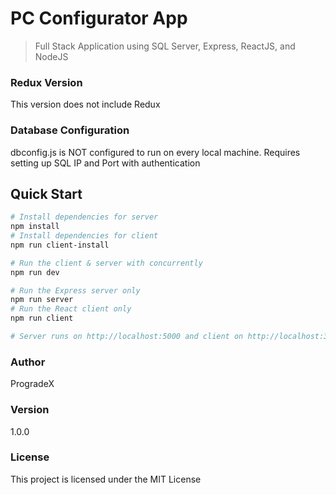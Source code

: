 # PC Configurator App

> Full Stack Application using SQL Server, Express, ReactJS, and NodeJS

### Redux Version
This version does not include Redux 

### Database Configuration
dbconfig.js is NOT configured to run on every local machine. Requires setting up SQL IP and Port with authentication 

## Quick Start

``` bash
# Install dependencies for server
npm install
# Install dependencies for client
npm run client-install

# Run the client & server with concurrently
npm run dev

# Run the Express server only
npm run server
# Run the React client only
npm run client

# Server runs on http://localhost:5000 and client on http://localhost:3000
```

### Author
ProgradeX

### Version

1.0.0

### License
This project is licensed under the MIT License
